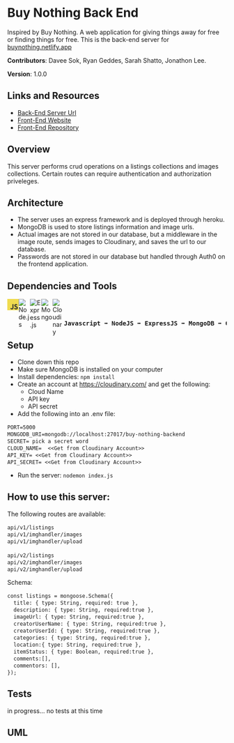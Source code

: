 # Buy Nothing Back End

Inspired by Buy Nothing. A web application for giving things away for free or finding things for free. This is the back-end server for [buynothing.netlify.app](https://buynothing-frontend.netlify.app/main)

**Contributors**: Davee Sok, Ryan Geddes, Sarah Shatto, Jonathon Lee.

**Version**: 1.0.0

## Links and Resources

- [Back-End Server Url](https://buynothingbackend.herokuapp.com/)
- [Front-End Website](https://buynothing-frontend.netlify.app/main)
- [Front-End Repository](https://github.com/daveeS987/buy-nothing-frontend)

## Overview

This server performs crud operations on a listings collections and images collections. Certain routes can require authentication and authorization priveleges.

## Architecture

- The server uses an express framework and is deployed through heroku.
- MongoDB is used to store listings information and image urls.
- Actual images are not stored in our database, but a middleware in the image route, sends images to Cloudinary, and saves the url to our database.
- Passwords are not stored in our database but handled through Auth0 on the frontend application.

## Dependencies and Tools

<img align="left" alt="JavaScript" width="26px" src="https://raw.githubusercontent.com/github/explore/80688e429a7d4ef2fca1e82350fe8e3517d3494d/topics/javascript/javascript.png"/>
<img align="left" alt="Node.js" width="26px" src="https://external-content.duckduckgo.com/iu/?u=https%3A%2F%2Fwww.ict.social%2Fimages%2F5728%2Fnodejs_logo.png&f=1&nofb=1"/>
<img align="left" alt="Express.js" width="26px" src="https://expressjs.com/images/express-facebook-share.png"/>
<img align="left" alt="Mongo" width="26px" src="https://external-content.duckduckgo.com/iu/?u=https%3A%2F%2Fcdn.iconscout.com%2Ficon%2Ffree%2Fpng-256%2Fmongodb-3-1175138.png&f=1&nofb=1"/>
<img  align="left" alt="Cloudinary" width="26px" src="https://external-content.duckduckgo.com/iu/?u=https%3A%2F%2Fcloudinary-res.cloudinary.com%2Fimage%2Fupload%2Fc_scale%2Cfl_attachment%2Cw_500%2Fv1%2Flogo%2Ffor_white_bg%2Fcloudinary_icon_for_white_bg.png&f=1&nofb=1"/>

</br>
<br>
<pre>
<b>Javascript ➡ NodeJS ➡ ExpressJS ➡ MongoDB ➡ Cloudinary </b>
</pre>

## Setup

- Clone down this repo
- Make sure MongoDB is installed on your computer
- Install dependencies: `npm install`
- Create an account at https://cloudinary.com/ and get the following:
  - Cloud Name
  - API key
  - API secret
- Add the following into an .env file:

```
PORT=5000
MONGODB_URI=mongodb://localhost:27017/buy-nothing-backend
SECRET= pick a secret word
CLOUD_NAME=  <<Get from Cloudinary Account>>
API_KEY= <<Get from Cloudinary Account>>
API_SECRET= <<Get from Cloudinary Account>>
```

- Run the server: `nodemon index.js`

## How to use this server:

The following routes are available:

```
api/v1/listings
api/v1/imghandler/images
api/v1/imghandler/upload

api/v2/listings
api/v2/imghandler/images
api/v2/imghandler/upload

```

Schema:

```
const listings = mongoose.Schema({
  title: { type: String, required: true },
  description: { type: String, required:true },
  imageUrl: { type: String, required:true },
  creatorUserName: { type: String, required:true },
  creatorUserId: { type: String, required:true },
  categories: { type: String, required:true },
  location:{ type: String, required:true },
  itemStatus: { type: Boolean, required:true },
  comments:[],
  commentors: [],
});
```

## Tests

<!-- - How do you run tests?
- Any tests of note?
- Describe any tests that you did not complete, skipped, etc -->

<!-- In the terminal enter: `npm test` -->

in progress...
no tests at this time

## UML

<!-- Link to an image of the UML for your application and response to events -->

<!-- Dev Notes

To see Heroku logs:

heroku logs --tail --app davee-auth-api-server

-->
